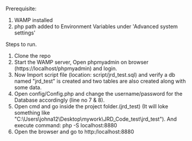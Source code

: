 
Prerequisite:
1. WAMP installed
2. php path added to Environment Variables under 'Advanced system settings'

Steps to run.

1. Clone the repo
2. Start the WAMP server, Open phpmyadmin on browser (https://localhost/phpmyadmin) and login.
3. Now Import script file (location: script/jrd_test.sql) and verify a db named "jrd_test" is created and two tables are also created along with some data.
5. Open config/Config.php and change the username/password for the Database accordingly (line no 7 & 8).
6. Open cmd and go inside the project folder.(jrd_test) (It will loke something like "C:\Users\johna12\Desktop\mywork\JRD_Code_test\jrd_test"). And execute command:  php -S localhost:8880
7. Open the browser and go to http:/localhost:8880




